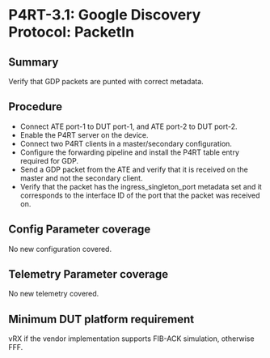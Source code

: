 # P4RT-3.1: Google Discovery Protocol: PacketIn

## Summary

Verify that GDP packets are punted with correct metadata.

## Procedure

*	Connect ATE port-1 to DUT port-1, and ATE port-2 to DUT port-2.
*	Enable the P4RT server on the device.
*	Connect two P4RT clients in a master/secondary configuration.
*	Configure the forwarding pipeline and install the P4RT table entry required for GDP.
*	Send a GDP packet from the ATE and verify that it is received on the master and not the secondary client.
*	Verify that the packet has the ingress_singleton_port metadata set and it corresponds to the interface ID of the port that the packet was received on.


## Config Parameter coverage

No new configuration covered.

## Telemetry Parameter coverage

No new telemetry covered.

## Minimum DUT platform requirement

vRX if the vendor implementation supports FIB-ACK simulation, otherwise FFF.